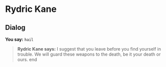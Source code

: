 # Rydric Kane


## Dialog


**You say:** `hail`



>**Rydric Kane says:** I suggest that you leave before you find yourself in trouble. We will guard these weapons to the death, be it your death or ours.
end
